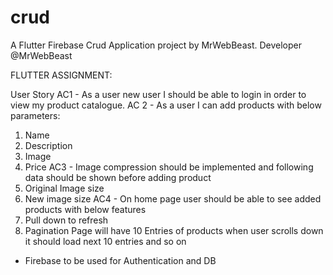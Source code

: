 # crud

A Flutter Firebase Crud Application  project by MrWebBeast.
Developer @MrWebBeast

FLUTTER ASSIGNMENT:

User Story
AC1 - As a user new user I should be able to login in order to view my product catalogue.
AC 2 - As a user I can add products with below parameters:
1. Name
2. Description
3. Image
4. Price
   AC3 - Image compression should be implemented and following data should be shown
   before adding product
1. Original Image size
2. New image size
   AC4 - On home page user should be able to see added products with below features
1. Pull down to refresh
2. Pagination
   Page will have 10 Entries of products when user scrolls down it should load next 10 entries
   and so on
* Firebase to be used for Authentication and DB

